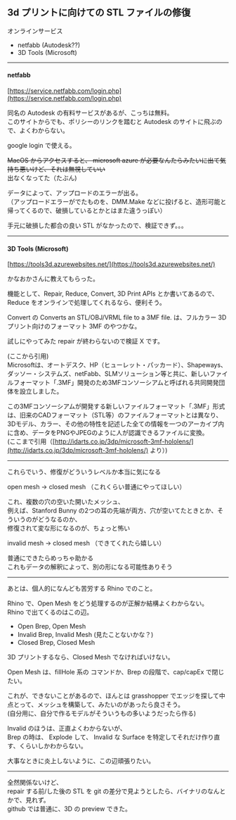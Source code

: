 ## 3d プリントに向けての STL ファイルの修復  

オンラインサービス

- netfabb (Autodesk??)  
- 3D Tools (Microsoft)  

---


#### netfabb  

[https://service.netfabb.com/login.php](https://service.netfabb.com/login.php)    

同名の Autodesk の有料サービスがあるが、こっちは無料。  
このサイトからでも、ポリシーのリンクを踏むと Autodesk のサイトに飛ぶので、よくわからない。  

google login で使える。  

~~MacOS からアクセスすると、 microsoft azure が必要なんたらみたいに出て気持ち悪いけど、それは無視していい~~  
出なくなってた（たぶん)  


データによって、アップロードのエラーが出る。  
（アップロードエラーがでたものを、DMM.Make などに投げると、造形可能と帰ってくるので、破損しているとかとはまた違うっぽい）  

手元に破損した都合の良い STL がなかったので、検証できず。。。  


---  

#### 3D Tools (Microsoft)  

[https://tools3d.azurewebsites.net/](https://tools3d.azurewebsites.net/)  

かなおかさんに教えてもらった。  

機能として、Repair, Reduce, Convert, 3D Print APIs とか書いてあるので、Reduce をオンラインで処理してくれるなら、便利そう。  

Convert の Converts an STL/OBJ/VRML file to a 3MF file. は、フルカラー 3D プリント向けのフォーマット 3MF のやつかな。  

試しにやってみた repair が終わらないので検証 X です。  


(ここから引用)  
Microsoftは、オートデスク、HP（ヒューレット・パッカード）、Shapeways、ダッソー・システムズ、netFabb、SLMソリューション等と共に、新しいファイルフォーマット「.3MF」開発のため3MFコンソーシアムと呼ばれる共同開発団体を設立しました。  

この3MFコンソーシアムが開発する新しいファイルフォーマット「.3MF」形式は、旧来のCADフォーマット（STL等）のファイルフォーマットとは異なり、3Dモデル、カラー、その他の特性を記述した全ての情報を一つのアーカイブ内に含め、データをPNGやJPEGのように人が認識できるファイルに変換。  
(ここまで引用（[http://idarts.co.jp/3dp/microsoft-3mf-hololens/](http://idarts.co.jp/3dp/microsoft-3mf-hololens/)   より）)  



---  



これらでいう、修復がどういうレベルか本当に気になる  

open mesh → closed mesh （これくらい普通にやってほしい）  

これ、複数の穴の空いた開いたメッシュ、  
例えば、Stanford Bunny の2つの耳の先端が両方、穴が空いてたときとか、そういうのがどうなるのか、  
修復されて変な形になるのが、ちょっと怖い  


invalid mesh → closed mesh （できてくれたら嬉しい）  

普通にできたらめっちゃ助かる  
これもデータの解釈によって、別の形になる可能性ありそう  




---  

あとは、個人的になんども苦労する Rhino でのこと。  

Rhino で、Open Mesh をどう処理するのが正解か結構よくわからない。  
Rhino で出てくるのはこの辺。  

- Open Brep, Open Mesh  
- Invalid Brep, Invalid Mesh (見たことないかな？)  
- Closed Brep, Closed Mesh  


3D プリントするなら、Closed Mesh でなければいけない。  

Open Mesh は、fillHole 系の コマンドか、Brep の段階で、cap/capEx で閉じたい。  

これが、できないことがあるので、ほんとは grasshopper でエッジを探して中点とって、メッシュを構築して、みたいのがあったら良さそう。  
(自分用に、自分で作るモデルがそういうもの多いようだったら作る)  

Invalid のほうは、正直よくわからないが、  
Brep の時は、 Explode して、 Invalid な Surface を特定してそれだけ作り直す、くらいしかわからない。  

大事なときに炎上しないように、この辺頑張りたい。  


---  


全然関係ないけど、  
repair する前/した後の STL を git の差分で見ようとしたら、バイナリのなんとかで、見れず。  
github では普通に、3D の preview できた。  
